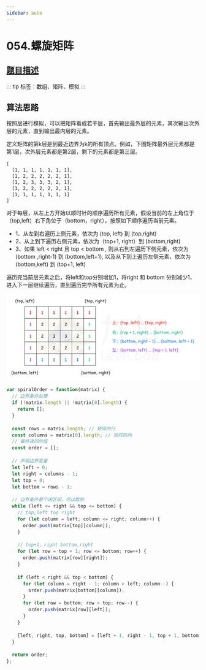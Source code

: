 ```yaml
---
sidebar: auto
---
```


# 054.螺旋矩阵
## [题目描述](https://leetcode.cn/problems/spiral-matrix/description/)

::: tip
标签：数组、矩阵、模拟
:::

## 算法思路

按照层进行模拟，可以把矩阵看成若干层，首先输出最外层的元素，其次输出次外层的元素，直到输出最内层的元素。

定义矩阵的第k层是到最近边界为k的所有顶点。例如，下图矩阵最外层元素都是第1层，次外层元素都是第2层，剩下的元素都是第三层。

```
[
  [1, 1, 1, 1, 1, 1, 1],
  [1, 2, 2, 2, 2, 2, 1],
  [1, 2, 3, 3, 3, 2, 1],
  [1, 2, 2, 2, 2, 2, 1],
  [1, 1, 1, 1, 1, 1, 1]
]
```

对于每层，从左上方开始以顺时针的顺序遍历所有元素，假设当前的左上角位于（top,left）右下角位于（bottom，right），按照如下顺序遍历当前元素。

- 1、从左到右遍历上侧元素，依次为 (top, left) 到 (top,right)
- 2、从上到下遍历右侧元素，依次为（top+1, right）到 (bottom,right)
- 3、如果 left < right 且 top  < bottom ,  则从右到左遍历下侧元素，依次为 (bottom ,right-1) 到 (bottom,left+1), 以及从下到上遍历左侧元素，依次为 (bottom,keft) 到 (top+1, left)


遍历完当前层元素之后，将left和top分别增加1，将right 和 bottom 分别减少1，进入下一层继续遍历，直到遍历完毕所有元素为止。

![遍历顺序](../../images/leetcode/54/01.png)

```js
var spiralOrder = function(matrix) {
  // 边界条件处理
  if (!matrix.length || !matrix[0].length) {
    return [];
  }

  const rows = matrix.length; // 矩阵的行
  const columns = matrix[0].length; // 矩阵的列
  // 最终返回的值
  const order = [];
  
  // 声明边界变量
  let left = 0;
  let right = columns - 1;
  let top = 0;
  let bottom = rows - 1;

  // 边界条件是个闭区间，可以取到
  while (left <= right && top <= bottom) {
    // top,left top right
    for (let column = left; column <= right; column++) {
      order.push(matrix[top][column]);
    }

    // top+1，right bottom,right
    for (let row = top + 1; row <= bottom; row++) {
      order.push(matrix[row][right]);
    }

    if (left < right && top < bottom) {
      for (let column = right - 1; column > left; column--) {
        order.push(matrix[bottom][column]);
      }
      for (let row = bottom; row > top; row--) {
        order.push(matrix[row][left]);
      }
    }

    [left, right, top, bottom] = [left + 1, right - 1, top + 1, bottom - 1];
  }
  
  return order;
};
```



